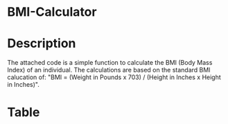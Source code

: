 # BMI-Calculator

# Description
The attached code is a simple function to calculate the BMI (Body Mass Index) of an individual.
The calculations are based on the standard BMI calucation of: "BMI = (Weight in Pounds x 703) / (Height in Inches x Height in Inches)".

# Table
